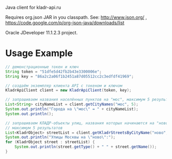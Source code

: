﻿Java client for kladr-api.ru

Requires org.json JAR in you classpath.
See: http://www.json.org/ , https://code.google.com/p/org-json-java/downloads/list 

Oracle JDeveloper 11.1.2.3 project.

# Usage Example
```java
// демонстрационные токен и ключ
String token = "51dfe5d42fb2b43e3300006e";
String key = "86a2c2a06f1b2451a87d05512cc2c3edfdf41969";

// создаём экземпляр клиента API с токеном и ключом
KladrApiClient client = new KladrApiClient(token, key);

// запрашиваем названия населённых пунктов на "мос", максимум 5 результатов
List<String> cityNameList = client.getCityNames("мос", 5);
System.out.println("Города на \"мос\" = " + cityNameList);
System.out.println();

// запрашиваем КЛАДР-объекты улиц, названия которых начинаются на "ново", в городе "москва"
// максимум 5 результатов
List<KladrObject> streetList = client.getKladrStreetsByCityName("ново", "москва", 5);
System.out.println("Улицы Москвы на \"ново\":");
for (KladrObject street : streetList) {
    System.out.println(street.getType() + " " + street.getName());
}
```
